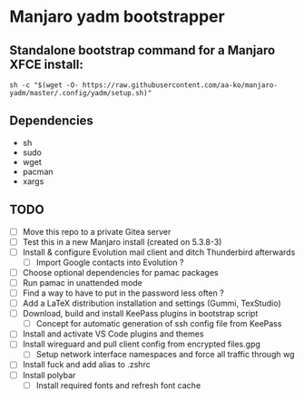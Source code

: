# Manjaro yadm bootstrapper

## Standalone bootstrap command for a Manjaro XFCE install:
`sh -c "$(wget -O- https://raw.githubusercontent.com/aa-ko/manjaro-yadm/master/.config/yadm/setup.sh)"`

## Dependencies
- sh
- sudo
- wget
- pacman
- xargs

## TODO
- [ ] Move this repo to a private Gitea server
- [ ] Test this in a new Manjaro install (created on 5.3.8-3)
- [ ] Install & configure Evolution mail client and ditch Thunderbird afterwards
  - [ ] Import Google contacts into Evolution ?
- [ ] Choose optional dependencies for pamac packages
- [ ] Run pamac in unattended mode
- [ ] Find a way to have to put in the password less often ?
- [ ] Add a LaTeX distribution installation and settings (Gummi, TexStudio)
- [ ] Download, build and install KeePass plugins in bootstrap script
  - [ ] Concept for automatic generation of ssh config file from KeePass
- [ ] Install and activate VS Code plugins and themes
- [ ] Install wireguard and pull client config from encrypted files.gpg
  - [ ] Setup network interface namespaces and force all traffic through wg
- [ ] Install fuck and add alias to .zshrc
- [ ] Install polybar
  - [ ] Install required fonts and refresh font cache
